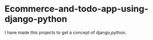 # Ecommerce-and-todo-app-using-django-python
I have made this projects to get a concept of django,python.
